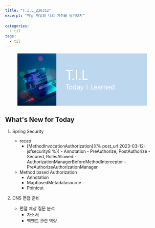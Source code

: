 ```yaml
---
title: "T.I.L_230312"
excerpt: "매일 매일의 나의 자취를 남겨보자"

categories:
  - til
tags:
  - til
---
```

<figure>
    <img src="/assets/images/til_image.png">
</figure>

## What's New for  Today   

1. Spring Security
    - recap
        - [MethodInvocationAuthorization]({% post_url 2023-03-12-jsfsecurity8 %})
              - Annotation
                  - PreAuthorize, PostAuthorize
                  - Secured, RolesAllowed
              - AuthorizationManagerBeforeMethodInterceptor
              - PreAuthorizeAuthorizationManager
    - Method based Authorization
        - Annotation
        - MapbasedMetadatasource
        - Pointcut


2. CNS 면접 준비
    - 면접 예상 질문 분석
        - 자소서 
        - 백엔드 관련 역량






        